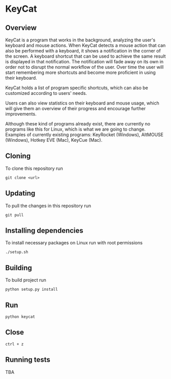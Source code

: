 # KeyCat

## Overview
KeyCat is a program that works in the background, analyzing the user's keyboard and mouse actions. When KeyCat detects a mouse action that can also be performed with a keyboard, it shows a notification in the corner of the screen. A keyboard shortcut that can be used to achieve the same result is displayed in that notification. The notification will fade away on its own in order not to disrupt the normal workflow of the user. Over time the user will start remembering more shortcuts and become more proficient in using their keyboard.

KeyCat holds a list of program specific shortcuts, which can also be customized according to users' needs.

Users can also view statistics on their keyboard and mouse usage, which will give them an overview of their progress and encourage further improvements.

Although these kind of programs already exist, there are currently no programs like this for Linux, which is what we are going to change. Examples of currently existing programs: KeyRocket (Windows), AltMOUSE (Windows), Hotkey EVE (Mac), KeyCue (Mac).

## Cloning
To clone this repository run
~~~
git clone <url>
~~~

## Updating
To pull the changes in this repository run
~~~
git pull
~~~

## Installing dependencies
To install necessary packages on Linux run with root permissions
~~~
./setup.sh
~~~

## Building
To build project run
~~~~
python setup.py install
~~~~

## Run
~~~~
python keycat
~~~~

## Close
~~~~
ctrl + z
~~~~

## Running tests
TBA
